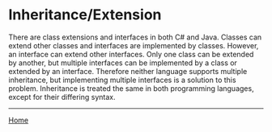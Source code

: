 # Inheritance/Extension

There are class extensions and interfaces in both C# and Java.
Classes can extend other classes and interfaces are implemented by classes.
However, an interface can extend other interfaces.
Only one class can be extended by another, but multiple interfaces can be implemented by a class or extended by an interface.
Therefore neither language supports multiple inheritance, but implementing multiple interfaces is a solution to this problem.
Inheritance is treated the same in both programming languages, except for their differing syntax.

---
[Home](../README.md)